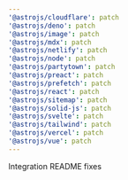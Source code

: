 ```yaml
---
'@astrojs/cloudflare': patch
'@astrojs/deno': patch
'@astrojs/image': patch
'@astrojs/mdx': patch
'@astrojs/netlify': patch
'@astrojs/node': patch
'@astrojs/partytown': patch
'@astrojs/preact': patch
'@astrojs/prefetch': patch
'@astrojs/react': patch
'@astrojs/sitemap': patch
'@astrojs/solid-js': patch
'@astrojs/svelte': patch
'@astrojs/tailwind': patch
'@astrojs/vercel': patch
'@astrojs/vue': patch
---
```


Integration README fixes
